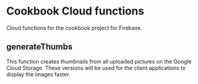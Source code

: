 # Cookbook Cloud functions
Cloud functions for the cookbook project for Firebase.

## generateThumbs
This function creates thumbnails from all uploaded pictures on the Google Cloud Storage. These versions will be used for the client applications to display the images faster.
